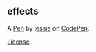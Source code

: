 effects
-------


A [Pen](http://codepen.io/supremejrss/pen/WRbJgQ) by [jessie](http://codepen.io/supremejrss) on [CodePen](http://codepen.io/).

[License](http://codepen.io/supremejrss/pen/WRbJgQ/license).